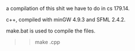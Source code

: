 a compilation of this shit we have to do in cs 179.14.

c++, compiled with minGW 4.9.3 and SFML 2.4.2.

make.bat is used to compile the files. 
>>make <name>.cpp